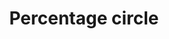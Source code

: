 ---
title: Percentage circle
tags:
icon: percentage-circle
svg: '<svg xmlns="http://www.w3.org/2000/svg" width="24" height="24" fill="none" viewBox="0 0 24 24" stroke-width="1.5" stroke-linecap="round" stroke-linejoin="round" stroke="currentColor"><circle cx="12" cy="12" r="10"/><path d="m9.5 14.5 5-5"/><path stroke-width="2" d="M9.99 10H10m3.99 4H14"/></svg>'
---